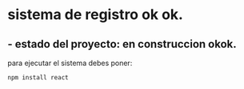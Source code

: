 # sistema de registro ok ok.
## - estado del proyecto: en construccion okok.
para ejecutar el sistema debes poner:

```npm install react```
